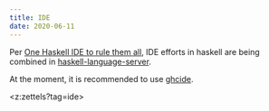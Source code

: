 ```yaml
---
title: IDE
date: 2020-06-11
---
```


Per [One Haskell IDE to rule them all](http://neilmitchell.blogspot.com/2020/01/one-haskell-ide-to-rule-them-all.html), IDE efforts in haskell are being combined in [haskell-language-server](https://github.com/haskell/haskell-language-server). 

At the moment, it is recommended to use [ghcide](https://github.com/digital-asset/ghcide).

<z:zettels?tag=ide>